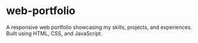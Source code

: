 # web-portfolio
A responsive web portfolio showcasing my skills, projects, and experiences. Built using HTML, CSS, and JavaScript.
